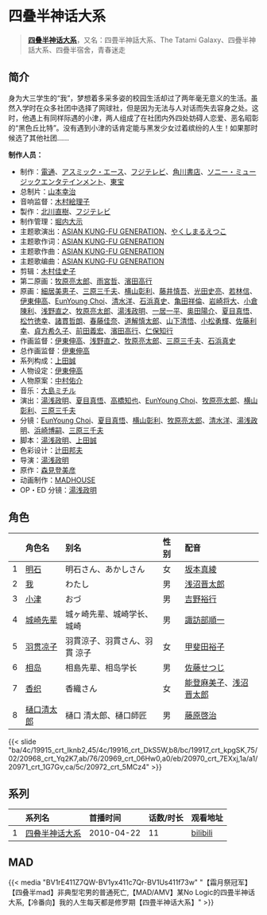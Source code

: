 # 四叠半神话大系


> <u>**[四叠半神话大系](https://bgm.tv/subject/4019)**</u>，又名：四畳半神話大系、The Tatami Galaxy、四疊半神話大系、四疊半宿舍，青春迷走

## 简介

身为大三学生的“我”，梦想着多采多姿的校园生活却过了两年毫无意义的生活。虽然入学时在众多社团中选择了网球社，但是因为无法与人对话而失去容身之处。这时，他遇上有同样际遇的小津，两人组成了在社团内外四处妨碍人恋爱、恶名昭彰的“黑色丘比特”。没有遇到小津的话肯定能与黑发少女过着缤纷的人生！如果那时候选了其他社团……

**制作人员：**
- 制作：[電通](https://bgm.tv/person/221)、[アスミック・エース](https://bgm.tv/person/1594)、[フジテレビ](https://bgm.tv/person/277)、[角川書店](https://bgm.tv/person/518)、[ソニー・ミュージックエンタテインメント](https://bgm.tv/person/882)、[東宝](https://bgm.tv/person/985)
- 总制片：[山本幸治](https://bgm.tv/person/24336)
- 音响监督：[木村絵理子](https://bgm.tv/person/2577)
- 製作：[北川直樹](https://bgm.tv/person/3603)、[フジテレビ](https://bgm.tv/person/277)
- 制作管理：[堀内大示](https://bgm.tv/person/18956)
- 主题歌演出：[ASIAN KUNG-FU GENERATION](https://bgm.tv/person/9555)、[やくしまるえつこ](https://bgm.tv/person/6559)
- 主题歌作词：[ASIAN KUNG-FU GENERATION](https://bgm.tv/person/9555)
- 主题歌作曲：[ASIAN KUNG-FU GENERATION](https://bgm.tv/person/9555)
- 主题歌编曲：[ASIAN KUNG-FU GENERATION](https://bgm.tv/person/9555)
- 剪辑：[木村佳史子](https://bgm.tv/person/11716)
- 第二原画：[牧原亮太郎](https://bgm.tv/person/12505)、[雨宮哲](https://bgm.tv/person/12578)、[濱田高行](https://bgm.tv/person/11791)
- 原画：[細居美恵子](https://bgm.tv/person/12049)、[三原三千夫](https://bgm.tv/person/805)、[横山彰利](https://bgm.tv/person/2886)、[藤井慎吾](https://bgm.tv/person/12489)、[光田史亮](https://bgm.tv/person/12286)、[若林信](https://bgm.tv/person/12586)、[伊東伸高](https://bgm.tv/person/3164)、[EunYoung Choi](https://bgm.tv/person/11934)、[清水洋](https://bgm.tv/person/3564)、[石浜真史](https://bgm.tv/person/1370)、[亀田祥倫](https://bgm.tv/person/8611)、[岩崎将大](https://bgm.tv/person/17845)、[小倉陳利](https://bgm.tv/person/11403)、[浅野直之](https://bgm.tv/person/12700)、[牧原亮太郎](https://bgm.tv/person/12505)、[湯浅政明](https://bgm.tv/person/2280)、[一居一平](https://bgm.tv/person/19478)、[奥田陽介](https://bgm.tv/person/12757)、[夏目真悟](https://bgm.tv/person/11568)、[松竹徳幸](https://bgm.tv/person/2878)、[諸貫哲朗](https://bgm.tv/person/12686)、[春藤佳奈](https://bgm.tv/person/26580)、[道解慎太郎](https://bgm.tv/person/12251)、[山下清悟](https://bgm.tv/person/12148)、[小松勇輝](https://bgm.tv/person/12517)、[佐藤利幸](https://bgm.tv/person/3205)、[貞方希久子](https://bgm.tv/person/3623)、[前田義宏](https://bgm.tv/person/25421)、[濱田高行](https://bgm.tv/person/11791)、[仁保知行](https://bgm.tv/person/12432)
- 作画监督：[伊東伸高](https://bgm.tv/person/3164)、[浅野直之](https://bgm.tv/person/12700)、[牧原亮太郎](https://bgm.tv/person/12505)、[三原三千夫](https://bgm.tv/person/805)、[石浜真史](https://bgm.tv/person/1370)
- 总作画监督：[伊東伸高](https://bgm.tv/person/3164)
- 系列构成：[上田誠](https://bgm.tv/person/23388)
- 人物设定：[伊東伸高](https://bgm.tv/person/3164)
- 人物原案：[中村佑介](https://bgm.tv/person/23219)
- 音乐：[大島ミチル](https://bgm.tv/person/457)
- 演出：[湯浅政明](https://bgm.tv/person/2280)、[夏目真悟](https://bgm.tv/person/11568)、[高橋知也](https://bgm.tv/person/18896)、[EunYoung Choi](https://bgm.tv/person/11934)、[牧原亮太郎](https://bgm.tv/person/12505)、[横山彰利](https://bgm.tv/person/2886)、[三原三千夫](https://bgm.tv/person/805)
- 分镜：[EunYoung Choi](https://bgm.tv/person/11934)、[夏目真悟](https://bgm.tv/person/11568)、[横山彰利](https://bgm.tv/person/2886)、[牧原亮太郎](https://bgm.tv/person/12505)、[清水洋](https://bgm.tv/person/3564)、[湯浅政明](https://bgm.tv/person/2280)、[浜崎博嗣](https://bgm.tv/person/1208)、[三原三千夫](https://bgm.tv/person/805)
- 脚本：[湯浅政明](https://bgm.tv/person/2280)、[上田誠](https://bgm.tv/person/23388)
- 色彩设计：[辻田邦夫](https://bgm.tv/person/837)
- 导演：[湯浅政明](https://bgm.tv/person/2280)
- 原作：[森見登美彦](https://bgm.tv/person/5807)
- 动画制作：[MADHOUSE](https://bgm.tv/person/603)
- OP・ED 分镜：[湯浅政明](https://bgm.tv/person/2280)

## 角色

|     |   角色名   |   别名  | 性别 |  配音  |
|:--- |:------  |:----      |:---  |:--   |
| 1 | [明石](https://bgm.tv/character/19915) | 明石さん、あかしさん | 女 | [坂本真綾](https://bgm.tv/person/3877) |
| 2 | [我](https://bgm.tv/character/19916) | わたし | 男 | [浅沼晋太郎](https://bgm.tv/person/4779) |
| 3 | [小津](https://bgm.tv/character/19917) | おづ | 男 | [吉野裕行](https://bgm.tv/person/3955) |
| 4 | [城崎先辈](https://bgm.tv/character/20968) | 城ヶ崎先辈、城崎学长、城崎 | 男 | [諏訪部順一](https://bgm.tv/person/3864) |
| 5 | [羽贯凉子](https://bgm.tv/character/20969) | 羽貫涼子、羽貫さん、羽貫 涼子 | 女 | [甲斐田裕子](https://bgm.tv/person/4245) |
| 6 | [相岛](https://bgm.tv/character/20970) | 相島先辈、相岛学长 | 男 | [佐藤せつじ](https://bgm.tv/person/4346) |
| 7 | [香织](https://bgm.tv/character/20971) | 香織さん | 女 | [能登麻美子](https://bgm.tv/person/3827)、[浅沼晋太郎](https://bgm.tv/person/4779) |
| 8 | [樋口清太郎](https://bgm.tv/character/20972) | 樋口 清太郎、樋口師匠 | 男 | [藤原啓治](https://bgm.tv/person/4016) |

{{< slide "ba/4c/19915_crt_Iknb2,45/4c/19916_crt_DkS5W,b8/bc/19917_crt_kpgSK,75/02/20968_crt_Yq2K7,ab/76/20969_crt_06Hw0,a0/eb/20970_crt_7EXxj,1a/a1/20971_crt_1G7Gv,ca/5c/20972_crt_5MCz4" >}}

## 系列

|     |   系列名   |   首播时间  | 话数/时长  | 观看地址 |
|:---  |:------    |:----      |:---       |:---  |
| 1 |[四叠半神话大系](https://bgm.tv/subject/4019)| 2010-04-22 | 11 | [bilibili](https://www.bilibili.com/video/BV1ds411B7fR)  |


## MAD

{{< media  "BV1rE411Z7QW-BV1yx411c7Qr-BV1Us411f73w" 
"【霜月祭冠军】【四叠半mad】非典型宅男的普通死亡,【MAD/AMV】某No Logic的四畳半神话大系,【冷番向】我的人生每天都是修罗期【四畳半神话大系】"  >}}
